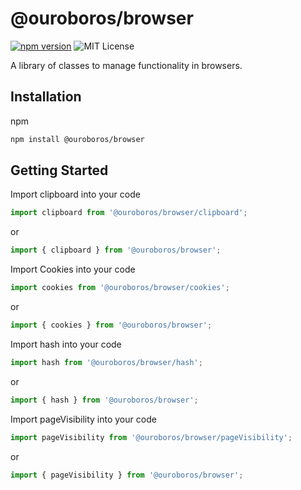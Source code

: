 # @ouroboros/browser

[![npm version](https://img.shields.io/npm/v/@ouroboros/browser.svg)](https://www.npmjs.com/package/@ouroboros/browser) ![MIT License](https://img.shields.io/npm/l/@ouroboros/browser.svg)

A library of classes to manage functionality in browsers.

## Installation
npm
```bash
npm install @ouroboros/browser
```

## Getting Started

Import clipboard into your code

```javascript
import clipboard from '@ouroboros/browser/clipboard';
```

or

```javascript
import { clipboard } from '@ouroboros/browser';
```

Import Cookies into your code

```javascript
import cookies from '@ouroboros/browser/cookies';
```

or

```javascript
import { cookies } from '@ouroboros/browser';
```

Import hash into your code

```javascript
import hash from '@ouroboros/browser/hash';
```

or

```javascript
import { hash } from '@ouroboros/browser';
```

Import pageVisibility into your code

```javascript
import pageVisibility from '@ouroboros/browser/pageVisibility';
```

or

```javascript
import { pageVisibility } from '@ouroboros/browser';
```